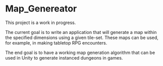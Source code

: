 # Map_Genereator

This project is a work in progress.

The current goal is to write an application that will generate a map within the specified dimensions using a given tile-set. 
These maps can be used, for example, in making tabletop RPG encounters.

The end goal is to have a working map generation algorithm that can be used in Unity to generate instanced dungeons in games.
